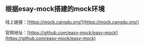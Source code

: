 ## 根据esay-mock搭建的mock环境

线上链接：[https://mock.cangdu.org/](https://mock.cangdu.org/)

官网地址：[https://github.com/easy-mock/easy-mock](https://github.com/easy-mock/easy-mock)
